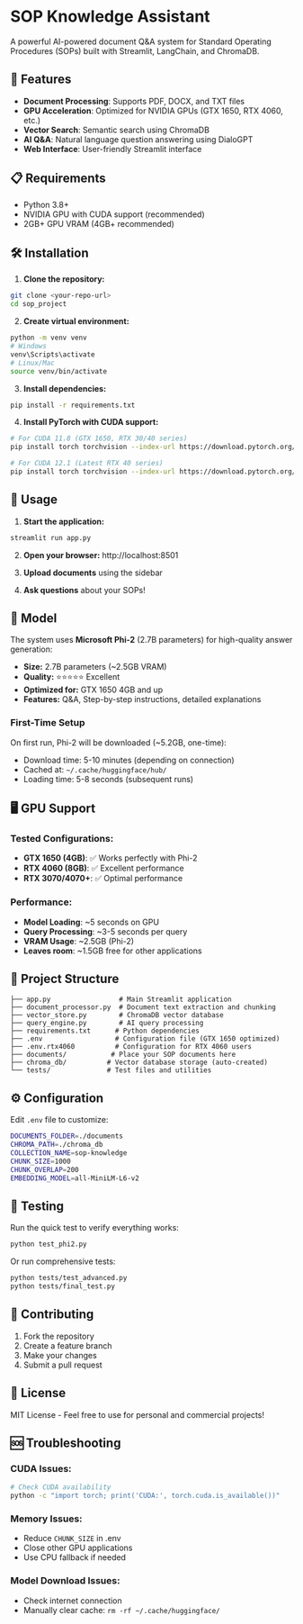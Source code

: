 # SOP Knowledge Assistant

A powerful AI-powered document Q&A system for Standard Operating Procedures (SOPs) built with Streamlit, LangChain, and ChromaDB.

## 🚀 Features

- **Document Processing**: Supports PDF, DOCX, and TXT files
- **GPU Acceleration**: Optimized for NVIDIA GPUs (GTX 1650, RTX 4060, etc.)
- **Vector Search**: Semantic search using ChromaDB
- **AI Q&A**: Natural language question answering using DialoGPT
- **Web Interface**: User-friendly Streamlit interface

## 📋 Requirements

- Python 3.8+
- NVIDIA GPU with CUDA support (recommended)
- 2GB+ GPU VRAM (4GB+ recommended)

## 🛠️ Installation

1. **Clone the repository:**
```bash
git clone <your-repo-url>
cd sop_project
```

2. **Create virtual environment:**
```bash
python -m venv venv
# Windows
venv\Scripts\activate
# Linux/Mac
source venv/bin/activate
```

3. **Install dependencies:**
```bash
pip install -r requirements.txt
```

4. **Install PyTorch with CUDA support:**
```bash
# For CUDA 11.8 (GTX 1650, RTX 30/40 series)
pip install torch torchvision --index-url https://download.pytorch.org/whl/cu118

# For CUDA 12.1 (Latest RTX 40 series)
pip install torch torchvision --index-url https://download.pytorch.org/whl/cu121
```

## 🚀 Usage

1. **Start the application:**
```bash
streamlit run app.py
```

2. **Open your browser:** http://localhost:8501

3. **Upload documents** using the sidebar

4. **Ask questions** about your SOPs!

## 💾 Model

The system uses **Microsoft Phi-2** (2.7B parameters) for high-quality answer generation:

- **Size:** 2.7B parameters (~2.5GB VRAM)
- **Quality:** ⭐⭐⭐⭐⭐ Excellent
- **Optimized for:** GTX 1650 4GB and up
- **Features:** Q&A, Step-by-step instructions, detailed explanations

### First-Time Setup

On first run, Phi-2 will be downloaded (~5.2GB, one-time):
- Download time: 5-10 minutes (depending on connection)
- Cached at: `~/.cache/huggingface/hub/`
- Loading time: 5-8 seconds (subsequent runs)

## 🖥️ GPU Support

### Tested Configurations:
- **GTX 1650 (4GB)**: ✅ Works perfectly with Phi-2
- **RTX 4060 (8GB)**: ✅ Excellent performance
- **RTX 3070/4070+**: ✅ Optimal performance

### Performance:
- **Model Loading**: ~5 seconds on GPU
- **Query Processing**: ~3-5 seconds per query
- **VRAM Usage**: ~2.5GB (Phi-2)
- **Leaves room**: ~1.5GB free for other applications

## 📁 Project Structure

```
├── app.py                 # Main Streamlit application
├── document_processor.py  # Document text extraction and chunking
├── vector_store.py        # ChromaDB vector database
├── query_engine.py        # AI query processing
├── requirements.txt      # Python dependencies
├── .env                  # Configuration file (GTX 1650 optimized)
├── .env.rtx4060          # Configuration for RTX 4060 users
├── documents/           # Place your SOP documents here
├── chroma_db/          # Vector database storage (auto-created)
└── tests/              # Test files and utilities
```

## ⚙️ Configuration

Edit `.env` file to customize:
```bash
DOCUMENTS_FOLDER=./documents
CHROMA_PATH=./chroma_db
COLLECTION_NAME=sop-knowledge
CHUNK_SIZE=1000
CHUNK_OVERLAP=200
EMBEDDING_MODEL=all-MiniLM-L6-v2
```

## 🧪 Testing

Run the quick test to verify everything works:
```bash
python test_phi2.py
```

Or run comprehensive tests:
```bash
python tests/test_advanced.py
python tests/final_test.py
```

## 🤝 Contributing

1. Fork the repository
2. Create a feature branch
3. Make your changes
4. Submit a pull request

## 📄 License

MIT License - Feel free to use for personal and commercial projects!

## 🆘 Troubleshooting

### CUDA Issues:
```bash
# Check CUDA availability
python -c "import torch; print('CUDA:', torch.cuda.is_available())"
```

### Memory Issues:
- Reduce `CHUNK_SIZE` in .env
- Close other GPU applications
- Use CPU fallback if needed

### Model Download Issues:
- Check internet connection
- Manually clear cache: `rm -rf ~/.cache/huggingface/`